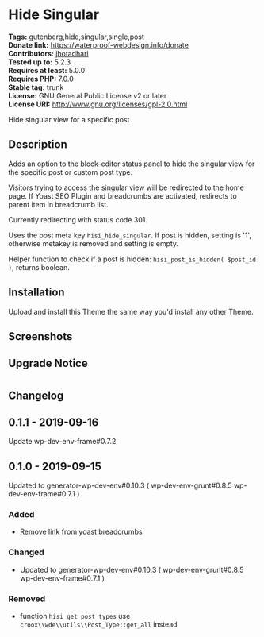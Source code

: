 # Hide Singular #
**Tags:** gutenberg,hide,singular,single,post  
**Donate link:** https://waterproof-webdesign.info/donate  
**Contributors:** [jhotadhari](https://profiles.wordpress.org/jhotadhari)  
**Tested up to:** 5.2.3  
**Requires at least:** 5.0.0  
**Requires PHP:** 7.0.0  
**Stable tag:** trunk  
**License:** GNU General Public License v2 or later  
**License URI:** http://www.gnu.org/licenses/gpl-2.0.html  

Hide singular view for a specific post


## Description ##

Adds an option to the block-editor status panel to hide the singular view for the specific post or custom post type.

Visitors trying to access the singular view will be redirected to the home page. If Yoast SEO Plugin and breadcrumbs are activated, redirects to parent item in breadcrumb list.

Currently redirecting with status code 301.

Uses the post meta key ```hisi_hide_singular```. If post is hidden, setting is '1', otherwise metakey is removed and setting is empty.

Helper function to check if a post is hidden: ```hisi_post_is_hidden( $post_id )```, returns boolean.

## Installation ##
Upload and install this Theme the same way you'd install any other Theme.


## Screenshots ##


## Upgrade Notice ##



# 

## Changelog ##

## 0.1.1 - 2019-09-16
Update wp-dev-env-frame#0.7.2

## 0.1.0 - 2019-09-15
Updated to generator-wp-dev-env#0.10.3 ( wp-dev-env-grunt#0.8.5 wp-dev-env-frame#0.7.1 )

### Added
- Remove link from yoast breadcrumbs

### Changed
- Updated to generator-wp-dev-env#0.10.3 ( wp-dev-env-grunt#0.8.5 wp-dev-env-frame#0.7.1 )

### Removed
- function `hisi_get_post_types` use `croox\\wde\\utils\\Post_Type::get_all` instead
